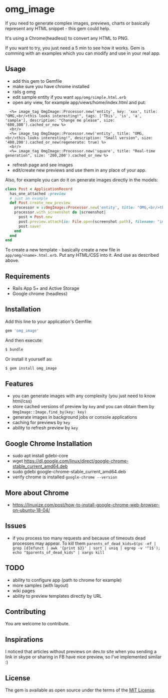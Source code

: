 # omg_image

If you need to generate complex images, previews, charts or basically represent any HTML snippet - this gem could help.

It's using a Chrome(headless) to convert any HTML to PNG. 

If you want to try, you just need a 5 min to see how it works. Gem is comming with an examples which you can modify and use in your real app.

## Usage

- add this gem to Gemfile
- make sure you have chrome installed
- rails g omg
- edit sample entity if you want `app/omg/simple.html.erb`
- open any view, for example app/views/home/index.html and put:

```erb
  <%= image_tag OmgImage::Processor.new('entity', key: 'xxx', title: "OMG,<br/>this looks interesting!", tags: ['This', 'is', 'a', 'sample'], description: "Change me please", size: '600,300').cached_or_new %>
  <br/>
  <%= image_tag OmgImage::Processor.new('entity', title: "OMG,<br/>this looks interesting!", description: "Small version", size: '400,200').cached_or_new(regenerate: true) %>
  <br/>
  <%= image_tag OmgImage::Processor.new('square', title: "Real-time generation", size: '200,200').cached_or_new %>
```
- refresh page and see images
- edit/create new previews and use them in any place of your app.

Also, for example you can do it on generate images directly in the models:

```ruby
class Post < ApplicationRecord
  has_one_attached :preview
  # just an example
  def Post.create_new_preview
    processor = ::OmgImage::Processor.new('entity', title: "OMG,<br/>this is created from model", description: "Small version", size: '400,200')
    processor.with_screenshot do |screenshot|
      post = Post.new
      post.preview.attach(io: File.open(screenshot.path), filename: "image.png", content_type: "image/png")
      post.save!
    end
  end
end
```

To create a new template - basically create a new file in `app/omg/<name>.html.erb`. Put any HTML/CSS into it. And use as described above.

## Requirements

- Rails App 5+ and Active Storage
- Google chrome (headless)

## Installation

Add this line to your application's Gemfile:

```ruby
gem 'omg_image'
```

And then execute:
```bash
$ bundle
```

Or install it yourself as:
```bash
$ gem install omg_image
```

## Features

- you can generate images with any complexity (you just need to know html/css)
- store cached versions of preview by `key` and you can obtain them by `OmgImage::Image.find_by(key: key)`
- generate images in background jobs or console applications
- caching for previews by `key`
- ability to refresh preview by `key`

## Google Chrome Installation

- sudo apt install gdebi-core
- wget https://dl.google.com/linux/direct/google-chrome-stable_current_amd64.deb
- sudo gdebi google-chrome-stable_current_amd64.deb
- verify chrome is installed `google-chrome --version`

## More about Chrome

- https://linuxize.com/post/how-to-install-google-chrome-web-browser-on-ubuntu-18-04/

## Issues

- if you process too many requests and because of timeouts dead processes may appear. To kill them `parents_of_dead_kids=$(ps -ef | grep [d]efunct | awk '{print $3}' | sort | uniq | egrep -v '^1$'); echo "$parents_of_dead_kids" | xargs kill`

## TODO

- ability to configure app (path to chrome for example)
- more samples (with layout)
- wiki pages
- ability to preview templates directly by URL

## Contributing

You are welcome to contribute.

## Inspirations

I noticed that articles without previews on dev.to site when you sending a link in skype or sharing in FB have nice preview, so I've implemented similar :)

## License

The gem is available as open source under the terms of the [MIT License](https://opensource.org/licenses/MIT).
